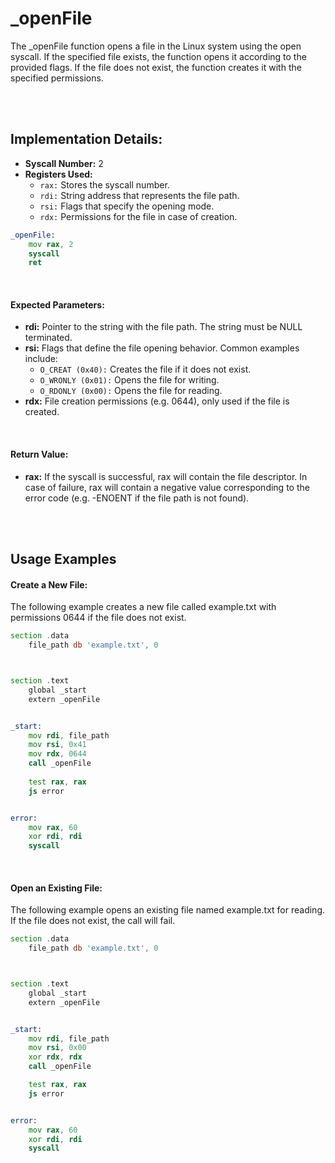 # _openFile
The _openFile function opens a file in the Linux system using the open syscall. If the specified file exists, the function opens it according to the provided flags. If the file does not exist, the function creates it with the specified permissions.

<br><br>

## Implementation Details:
- **Syscall Number:** 2
- **Registers Used:**
    - `rax:` Stores the syscall number.
    - `rdi:` String address that represents the file path.
    - `rsi:` Flags that specify the opening mode.
    - `rdx:` Permissions for the file in case of creation.

```asm
_openFile:
    mov rax, 2
    syscall
    ret
```

<br>

#### Expected Parameters:
- **rdi:** Pointer to the string with the file path. The string must be NULL terminated.
- **rsi:** Flags that define the file opening behavior. Common examples include:
    - `O_CREAT (0x40):` Creates the file if it does not exist.
    - `O_WRONLY (0x01):` Opens the file for writing.
    - `O_RDONLY (0x00):` Opens the file for reading.
- **rdx:** File creation permissions (e.g. 0644), only used if the file is created.

<br>

#### Return Value:
- **rax:** If the syscall is successful, rax will contain the file descriptor. In case of failure, rax will contain a negative value corresponding to the error code (e.g. -ENOENT if the file path is not found).

<br><br>

## Usage Examples

#### Create a New File:
The following example creates a new file called example.txt with permissions 0644 if the file does not exist.

```asm
section .data
    file_path db 'example.txt', 0



section .text
    global _start
    extern _openFile


_start:
    mov rdi, file_path
    mov rsi, 0x41
    mov rdx, 0644
    call _openFile
    
    test rax, rax
    js error


error:
    mov rax, 60
    xor rdi, rdi
    syscall
```

<br>

#### Open an Existing File:
The following example opens an existing file named example.txt for reading. If the file does not exist, the call will fail.
```asm
section .data
    file_path db 'example.txt', 0



section .text
    global _start
    extern _openFile


_start:
    mov rdi, file_path
    mov rsi, 0x00
    xor rdx, rdx
    call _openFile

    test rax, rax
    js error


error:
    mov rax, 60
    xor rdi, rdi
    syscall
```